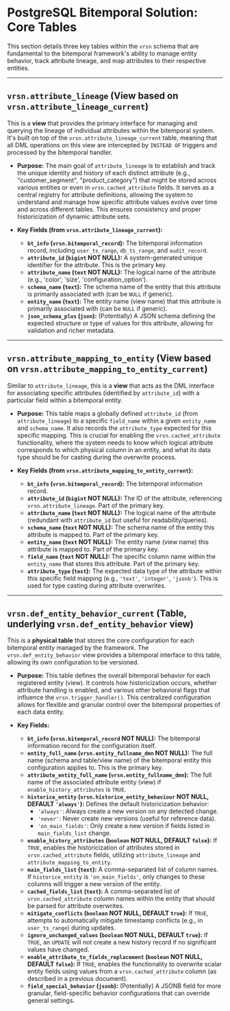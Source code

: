 # PostgreSQL Bitemporal Solution: Core Tables

This section details three key tables within the `vrsn` schema that are fundamental to the bitemporal framework's ability to manage entity behavior, track attribute lineage, and map attributes to their respective entities.

---

## `vrsn.attribute_lineage` (View based on `vrsn.attribute_lineage_current`)

This is a **view** that provides the primary interface for managing and querying the lineage of individual attributes within the bitemporal system. It's built on top of the `vrsn.attribute_lineage_current` table, meaning that all DML operations on this view are intercepted by `INSTEAD OF` triggers and processed by the bitemporal handler.

* **Purpose:** The main goal of `attribute_lineage` is to establish and track the unique identity and history of each distinct attribute (e.g., "customer_segment", "product_category") that might be stored across various entities or even in `vrsn.cached_attribute` fields. It serves as a central registry for attribute definitions, allowing the system to understand and manage how specific attribute values evolve over time and across different tables. This ensures consistency and proper historicization of dynamic attribute sets.

* **Key Fields (from `vrsn.attribute_lineage_current`):**

    * **`bt_info` (`vrsn.bitemporal_record`):** The bitemporal information record, including `user_ts_range`, `db_ts_range`, and `audit_record`.
    * **`attribute_id` (`bigint` NOT NULL):** A system-generated unique identifier for the attribute. This is the primary key.
    * **`attribute_name` (`text` NOT NULL):** The logical name of the attribute (e.g., 'color', 'size', 'configuration_option').
    * **`schema_name` (`text`):** The schema name of the entity that this attribute is primarily associated with (can be `NULL` if generic).
    * **`entity_name` (`text`):** The entity name (view name) that this attribute is primarily associated with (can be `NULL` if generic).
    * **`json_schema_plus` (`json`):** (Potentially) A JSON schema defining the expected structure or type of values for this attribute, allowing for validation and richer metadata.

---

## `vrsn.attribute_mapping_to_entity` (View based on `vrsn.attribute_mapping_to_entity_current`)

Similar to `attribute_lineage`, this is a **view** that acts as the DML interface for associating specific attributes (identified by `attribute_id`) with a particular field within a bitemporal entity.

* **Purpose:** This table maps a globally defined `attribute_id` (from `attribute_lineage`) to a specific `field_name` within a given `entity_name` and `schema_name`. It also records the `attribute_type` expected for this specific mapping. This is crucial for enabling the `vrsn.cached_attribute` functionality, where the system needs to know which logical attribute corresponds to which physical column in an entity, and what its data type should be for casting during the overwrite process.

* **Key Fields (from `vrsn.attribute_mapping_to_entity_current`):**

    * **`bt_info` (`vrsn.bitemporal_record`):** The bitemporal information record.
    * **`attribute_id` (`bigint` NOT NULL):** The ID of the attribute, referencing `vrsn.attribute_lineage`. Part of the primary key.
    * **`attribute_name` (`text` NOT NULL):** The logical name of the attribute (redundant with `attribute_id` but useful for readability/queries).
    * **`schema_name` (`text` NOT NULL):** The schema name of the entity this attribute is mapped to. Part of the primary key.
    * **`entity_name` (`text` NOT NULL):** The entity name (view name) this attribute is mapped to. Part of the primary key.
    * **`field_name` (`text` NOT NULL):** The specific column name within the `entity_name` that stores this attribute. Part of the primary key.
    * **`attribute_type` (`text`):** The expected data type of the attribute within this specific field mapping (e.g., `'text'`, `'integer'`, `'jsonb'`). This is used for type casting during attribute overwrites.

---

## `vrsn.def_entity_behavior_current` (Table, underlying `vrsn.def_entity_behavior` view)

This is a **physical table** that stores the core configuration for each bitemporal entity managed by the framework. The `vrsn.def_entity_behavior` view provides a bitemporal interface to this table, allowing its own configuration to be versioned.

* **Purpose:** This table defines the overall bitemporal behavior for each registered entity (view). It controls how historicization occurs, whether attribute handling is enabled, and various other behavioral flags that influence the `vrsn.trigger_handler()`. This centralized configuration allows for flexible and granular control over the bitemporal properties of each data entity.

* **Key Fields:**

    * **`bt_info` (`vrsn.bitemporal_record` NOT NULL):** The bitemporal information record for the configuration itself.
    * **`entity_full_name` (`vrsn.entity_fullname_dmn` NOT NULL):** The full name (schema and table/view name) of the bitemporal entity this configuration applies to. This is the primary key.
    * **`attribute_entity_full_name` (`vrsn.entity_fullname_dmn`):** The full name of the associated attribute entity (view) if `enable_history_attributes` is `TRUE`.
    * **`historice_entity` (`vrsn.historice_entity_behaviour` NOT NULL, DEFAULT `'always'`):** Defines the default historicization behavior:
        * `'always'`: Always create a new version on any detected change.
        * `'never'`: Never create new versions (useful for reference data).
        * `'on_main_fields'`: Only create a new version if fields listed in `main_fields_list` change.
    * **`enable_history_attributes` (`boolean` NOT NULL, DEFAULT `false`):** If `TRUE`, enables the historicization of attributes stored in `vrsn.cached_attribute` fields, utilizing `attribute_lineage` and `attribute_mapping_to_entity`.
    * **`main_fields_list` (`text`):** A comma-separated list of column names. If `historice_entity` is `'on_main_fields'`, only changes to these columns will trigger a new version of the entity.
    * **`cached_fields_list` (`text`):** A comma-separated list of `vrsn.cached_attribute` column names within the entity that should be parsed for attribute overwrites.
    * **`mitigate_conflicts` (`boolean` NOT NULL, DEFAULT `true`):** If `TRUE`, attempts to automatically mitigate timestamp conflicts (e.g., in `user_ts_range`) during updates.
    * **`ignore_unchanged_values` (`boolean` NOT NULL, DEFAULT `true`):** If `TRUE`, an `UPDATE` will not create a new history record if no significant values have changed.
    * **`enable_attribute_to_fields_replacement` (`boolean` NOT NULL, DEFAULT `false`):** If `TRUE`, enables the functionality to overwrite scalar entity fields using values from a `vrsn.cached_attribute` column (as described in a previous document).
    * **`field_special_behavior` (`jsonb`):** (Potentially) A JSONB field for more granular, field-specific behavior configurations that can override general settings.
